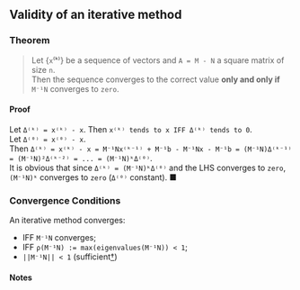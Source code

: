 ## Validity of an iterative method
### Theorem
> Let {`x`⁽ᵏ⁾} be a sequence of vectors and `A = M - N` a square matrix of size `n`.  
Then the sequence converges to the correct value **only and only if** `M⁻¹N` converges to `zero`.  
#### Proof
Let `Δ⁽ᵏ⁾ = x⁽ᵏ⁾ - x`. Then `x⁽ᵏ⁾ tends to x IFF Δ⁽ᵏ⁾ tends to 0`.  
Let `Δ⁽⁰⁾ = x⁽⁰⁾ - x`.  
Then `Δ⁽ᵏ⁾ = x⁽ᵏ⁾ - x = M⁻¹Nx⁽ᵏ⁻¹⁾ + M⁻¹b - M⁻¹Nx - M⁻¹b = (M⁻¹N)Δ⁽ᵏ⁻¹⁾ = (M⁻¹N)²Δ⁽ᵏ⁻²⁾ = ... = (M⁻¹N)ᵏΔ⁽⁰⁾`.  
It is obvious that since `Δ⁽ᵏ⁾ = (M⁻¹N)ᵏΔ⁽⁰⁾` and the LHS converges to `zero`, `(M⁻¹N)ᵏ` converges to `zero` (`Δ⁽⁰⁾` constant). ■   
### Convergence Conditions
An iterative method converges:
* IFF `M⁻¹N` converges;  
* IFF `ρ(M⁻¹N) := max(eigenvalues(M⁻¹N)) < 1`;
* `||M⁻¹N|| < 1` (sufficient[†](https://github.com/Besnn/Numerical-Analysis/blob/main/articles/lin/iter.md))  
#### Notes
